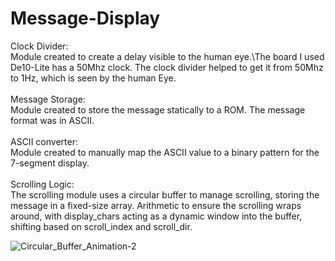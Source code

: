 # Message-Display
Clock Divider:\
Module created to create a delay visible to the human eye.\The board I used De10-Lite has a 50Mhz clock.
The clock divider helped to get it from 50Mhz to 1Hz, which is seen by the human Eye. <br><br>
Message Storage:\
Module created to store the message statically to a ROM. The message format was in ASCII. <br><br>
ASCII converter:\
Module created to manually map the ASCII value to a binary pattern for the 7-segment display.  <br><br>
Scrolling Logic:\
The scrolling module uses a circular buffer to manage scrolling, storing the message in a fixed-size array. Arithmetic to ensure the scrolling wraps around, with display_chars acting as a dynamic window into the buffer, shifting based on scroll_index and scroll_dir.



![Circular_Buffer_Animation-2](https://github.com/user-attachments/assets/e673cbb9-dfe2-4145-a29f-2b5a3eb699e4)
